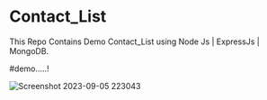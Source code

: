 # Contact_List
This Repo Contains Demo Contact_List using Node Js | ExpressJs | MongoDB.

#demo.....!

![Screenshot 2023-09-05 223043](https://github.com/a-nuj1/Contact_List/assets/114460825/f72c64b5-eb13-46fd-892b-e657d4554b4d)

